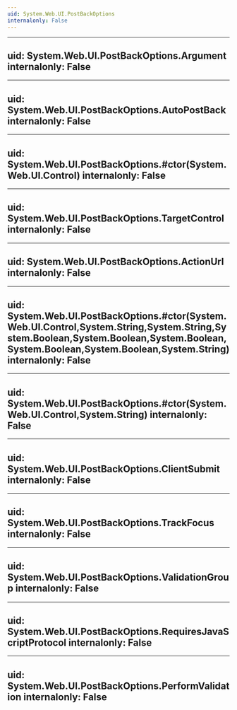 ```yaml
---
uid: System.Web.UI.PostBackOptions
internalonly: False
---
```


---
uid: System.Web.UI.PostBackOptions.Argument
internalonly: False
---

---
uid: System.Web.UI.PostBackOptions.AutoPostBack
internalonly: False
---

---
uid: System.Web.UI.PostBackOptions.#ctor(System.Web.UI.Control)
internalonly: False
---

---
uid: System.Web.UI.PostBackOptions.TargetControl
internalonly: False
---

---
uid: System.Web.UI.PostBackOptions.ActionUrl
internalonly: False
---

---
uid: System.Web.UI.PostBackOptions.#ctor(System.Web.UI.Control,System.String,System.String,System.Boolean,System.Boolean,System.Boolean,System.Boolean,System.Boolean,System.String)
internalonly: False
---

---
uid: System.Web.UI.PostBackOptions.#ctor(System.Web.UI.Control,System.String)
internalonly: False
---

---
uid: System.Web.UI.PostBackOptions.ClientSubmit
internalonly: False
---

---
uid: System.Web.UI.PostBackOptions.TrackFocus
internalonly: False
---

---
uid: System.Web.UI.PostBackOptions.ValidationGroup
internalonly: False
---

---
uid: System.Web.UI.PostBackOptions.RequiresJavaScriptProtocol
internalonly: False
---

---
uid: System.Web.UI.PostBackOptions.PerformValidation
internalonly: False
---
